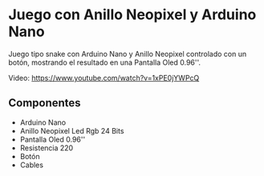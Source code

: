 # Juego con Anillo Neopixel y Arduino Nano

Juego tipo snake con Arduino Nano y Anillo Neopixel controlado con un botón, mostrando el resultado en una Pantalla Oled 0.96''.

Video: https://www.youtube.com/watch?v=1xPE0jYWPcQ

## Componentes

- Arduino Nano
- Anillo Neopixel Led Rgb 24 Bits
- Pantalla Oled 0.96''
- Resistencia 220
- Botón
- Cables
